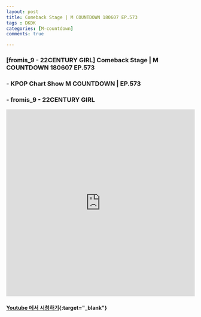 ```yaml
---
layout: post
title: Comeback Stage | M COUNTDOWN 180607 EP.573
tags : DKDK
categories: [M-countdown]
comments: true

---
```


### [fromis_9 - 22CENTURY GIRL] Comeback Stage | M COUNTDOWN 180607 EP.573

### - KPOP Chart Show M COUNTDOWN | EP.573

### - fromis_9 - 22CENTURY GIRL

<iframe width="100%" height="500" src="https://www.youtube.com/embed/Nj1PgrqD7Z4?rel=0" frameborder="0" allow="autoplay; encrypted-media" allowfullscreen></iframe>


#### [Youtube 에서 시청하기](https://www.youtube.com/watch?v=Nj1PgrqD7Z4){:target="_blank"}
